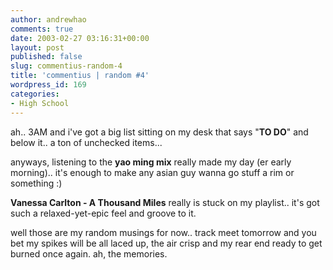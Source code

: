 ```yaml
---
author: andrewhao
comments: true
date: 2003-02-27 03:16:31+00:00
layout: post
published: false
slug: commentius-random-4
title: 'commentius | random #4'
wordpress_id: 169
categories:
- High School
---
```


ah.. 3AM and i've got a big list sitting on my desk that says "**TO DO**" and below it.. a ton of unchecked items...

anyways, listening to the **yao ming mix** really made my day (er early morning).. it's enough to make any asian guy wanna go stuff a rim or something  :)

**Vanessa Carlton - A Thousand Miles** really is stuck on my playlist.. it's got such a relaxed-yet-epic feel and groove to it.

well those are my random musings for now.. track meet tomorrow and you bet my spikes will be all laced up, the air crisp and my rear end ready to get burned once again. ah, the memories.
